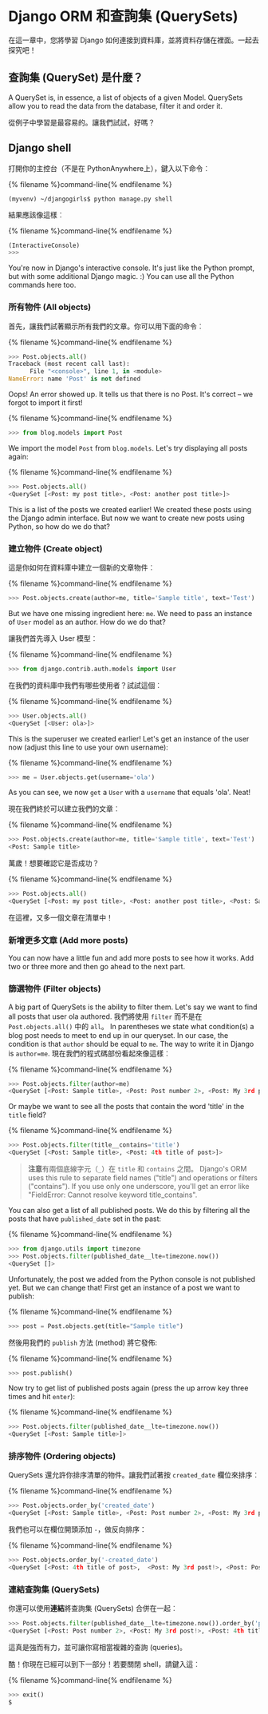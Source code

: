 # Django ORM 和查詢集 (QuerySets)

在這一章中，您將學習 Django 如何連接到資料庫，並將資料存儲在裡面。一起去探究吧！

## 查詢集 (QuerySet) 是什麼？

A QuerySet is, in essence, a list of objects of a given Model. QuerySets allow you to read the data from the database, filter it and order it.

從例子中學習是最容易的。讓我們試試，好嗎？

## Django shell

打開你的主控台（不是在 PythonAnywhere上），鍵入以下命令︰

{% filename %}command-line{% endfilename %}

    (myvenv) ~/djangogirls$ python manage.py shell
    

結果應該像這樣︰

{% filename %}command-line{% endfilename %}

```python
(InteractiveConsole)
>>>
```

You're now in Django's interactive console. It's just like the Python prompt, but with some additional Django magic. :) You can use all the Python commands here too.

### 所有物件 (All objects)

首先，讓我們試著顯示所有我們的文章。你可以用下面的命令︰

{% filename %}command-line{% endfilename %}

```python
>>> Post.objects.all()
Traceback (most recent call last):
      File "<console>", line 1, in <module>
NameError: name 'Post' is not defined
```

Oops! An error showed up. It tells us that there is no Post. It's correct – we forgot to import it first!

{% filename %}command-line{% endfilename %}

```python
>>> from blog.models import Post
```

We import the model `Post` from `blog.models`. Let's try displaying all posts again:

{% filename %}command-line{% endfilename %}

```python
>>> Post.objects.all()
<QuerySet [<Post: my post title>, <Post: another post title>]>
```

This is a list of the posts we created earlier! We created these posts using the Django admin interface. But now we want to create new posts using Python, so how do we do that?

### 建立物件 (Create object)

這是你如何在資料庫中建立一個新的文章物件︰

{% filename %}command-line{% endfilename %}

```python
>>> Post.objects.create(author=me, title='Sample title', text='Test')
```

But we have one missing ingredient here: `me`. We need to pass an instance of `User` model as an author. How do we do that?

讓我們首先導入 User 模型︰

{% filename %}command-line{% endfilename %}

```python
>>> from django.contrib.auth.models import User
```

在我們的資料庫中我們有哪些使用者？試試這個︰

{% filename %}command-line{% endfilename %}

```python
>>> User.objects.all()
<QuerySet [<User: ola>]>
```

This is the superuser we created earlier! Let's get an instance of the user now (adjust this line to use your own username):

{% filename %}command-line{% endfilename %}

```python
>>> me = User.objects.get(username='ola')
```

As you can see, we now `get` a `User` with a `username` that equals 'ola'. Neat!

現在我們終於可以建立我們的文章︰

{% filename %}command-line{% endfilename %}

```python
>>> Post.objects.create(author=me, title='Sample title', text='Test')
<Post: Sample title>
```

萬歲！想要確認它是否成功？

{% filename %}command-line{% endfilename %}

```python
>>> Post.objects.all()
<QuerySet [<Post: my post title>, <Post: another post title>, <Post: Sample title>]>
```

在這裡，又多一個文章在清單中！

### 新增更多文章 (Add more posts)

You can now have a little fun and add more posts to see how it works. Add two or three more and then go ahead to the next part.

### 篩選物件 (Filter objects)

A big part of QuerySets is the ability to filter them. Let's say we want to find all posts that user ola authored. 我們將使用 `filter` 而不是在 `Post.objects.all()` 中的 `all`。 In parentheses we state what condition(s) a blog post needs to meet to end up in our queryset. In our case, the condition is that `author` should be equal to `me`. The way to write it in Django is `author=me`. 現在我們的程式碼部份看起來像這樣︰

{% filename %}command-line{% endfilename %}

```python
>>> Post.objects.filter(author=me)
<QuerySet [<Post: Sample title>, <Post: Post number 2>, <Post: My 3rd post!>, <Post: 4th title of post>]>
```

Or maybe we want to see all the posts that contain the word 'title' in the `title` field?

{% filename %}command-line{% endfilename %}

```python
>>> Post.objects.filter(title__contains='title')
<QuerySet [<Post: Sample title>, <Post: 4th title of post>]>
```

> **注意**有兩個底線字元（`_`）在 `title` 和 `contains` 之間。 Django's ORM uses this rule to separate field names ("title") and operations or filters ("contains"). If you use only one underscore, you'll get an error like "FieldError: Cannot resolve keyword title_contains".

You can also get a list of all published posts. We do this by filtering all the posts that have `published_date` set in the past:

{% filename %}command-line{% endfilename %}

```python
>>> from django.utils import timezone
>>> Post.objects.filter(published_date__lte=timezone.now())
<QuerySet []>
```

Unfortunately, the post we added from the Python console is not published yet. But we can change that! First get an instance of a post we want to publish:

{% filename %}command-line{% endfilename %}

```python
>>> post = Post.objects.get(title="Sample title")
```

然後用我們的 `publish` 方法 (method) 將它發佈:

{% filename %}command-line{% endfilename %}

```python
>>> post.publish()
```

Now try to get list of published posts again (press the up arrow key three times and hit `enter`):

{% filename %}command-line{% endfilename %}

```python
>>> Post.objects.filter(published_date__lte=timezone.now())
<QuerySet [<Post: Sample title>]>
```

### 排序物件 (Ordering objects)

QuerySets 還允許你排序清單的物件。讓我們試著按 `created_date` 欄位來排序︰

{% filename %}command-line{% endfilename %}

```python
>>> Post.objects.order_by('created_date')
<QuerySet [<Post: Sample title>, <Post: Post number 2>, <Post: My 3rd post!>, <Post: 4th title of post>]>
```

我們也可以在欄位開頭添加 `-`，做反向排序：

{% filename %}command-line{% endfilename %}

```python
>>> Post.objects.order_by('-created_date')
<QuerySet [<Post: 4th title of post>,  <Post: My 3rd post!>, <Post: Post number 2>, <Post: Sample title>]>
```

### 連結查詢集 (QuerySets)

你還可以使用**連結**將查詢集 (QuerySets) 合併在一起︰

```python
>>> Post.objects.filter(published_date__lte=timezone.now()).order_by('published_date')
<QuerySet [<Post: Post number 2>, <Post: My 3rd post!>, <Post: 4th title of post>, <Post: Sample title>]>
```

這真是強而有力，並可讓你寫相當複雜的查詢 (queries)。

酷！你現在已經可以到下一部分！若要關閉 shell，請鍵入這︰

{% filename %}command-line{% endfilename %}

```python
>>> exit()
$
```